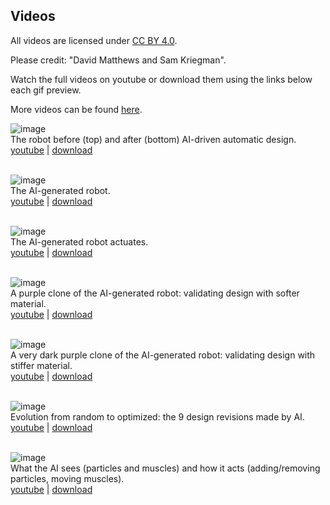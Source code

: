 ## Videos

All videos are
licensed under [CC BY 4.0](http://creativecommons.org/licenses/by/4.0/).

Please credit: "David Matthews and Sam Kriegman".

Watch the full videos on youtube or download them using the links below each gif preview.

More videos can be found [here](https://drive.google.com/drive/folders/1l7KvTvPrhTOMbUTWamG9Auff9mNC_mUL).


![image](https://robodiff.github.io/gifs/10_Random_vs_Optimized.gif) <br>
The robot before (top) and after (bottom) AI-driven automatic design. <br>
[youtube](https://youtu.be/JGcJFegUavE) |
[download](https://drive.google.com/file/d/1awBbKeMpuL2cDDXyXXWWNSknae_aZs9c/view)
<br><br>

![image](https://robodiff.github.io/gifs/01c_white_robot_4x.gif) <br>
The AI-generated robot. <br>
[youtube](https://youtu.be/aWK6LPeOEBg) |
[download](https://drive.google.com/file/d/1yFHrYITB3-KTUUaoZ5tc96JSMcmM36UL/view)
<br><br>

![image](https://robodiff.github.io/gifs/00c_heartbeat.gif) <br>
The AI-generated robot actuates. <br>
[youtube](https://youtu.be/BNW6ZQdwkFc) |
[download](https://drive.google.com/file/d/1MyeVj-2136wOjUwIS3iWIMQ01SVyCk_C/view)
<br><br>

![image](https://robodiff.github.io/gifs/02c_purple_robot_4x.gif) <br>
A purple clone of the AI-generated robot: validating design with softer material. <br>
[youtube](https://youtu.be/Rwmi27lrNLY) |
[download](https://drive.google.com/file/d/195YXPyoeenQ0LW5rKyqKBBe-lNod_Sh1/view)
<br><br>

![image](https://robodiff.github.io/gifs/03c_dark_robot_4x.gif) <br>
A very dark purple clone of the AI-generated robot: validating design with stiffer material. <br>
[youtube](https://youtu.be/8NCZKv-4FTw) |
[download](https://drive.google.com/file/d/13KqwhryysDFTWAvnZPSvlAAWyVMqfDyc/view)
<br><br>

![image](https://robodiff.github.io/gifs/11_design_evolution.gif) <br>
Evolution from random to optimized: the 9 design revisions made by AI. <br>
[youtube](https://youtu.be/M9t3HO52uAc) |
[download](https://drive.google.com/file/d/1ZR2SxM9l5VnF-8G6jEkyaMIuzuTUU7W4/view)
<br><br>

![image](https://robodiff.github.io/gifs/12_particle_evolution.gif) <br>
What the AI sees (particles and muscles) and how it acts (adding/removing particles, moving muscles). <br>
[youtube](https://youtu.be/0UtJSXAln64) |
[download](https://drive.google.com/file/d/1NYmfHg56MqHvdHNQj38kJIMnCkutEPuO/view)
<br><br>
